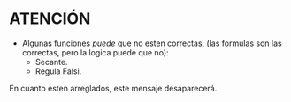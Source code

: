 # ATENCIÓN

- Algunas funciones *puede* que no esten correctas, (las formulas son las correctas, pero la logica puede que no):
  - Secante.
  - Regula Falsi.
  
En cuanto esten arreglados, este mensaje desaparecerá.

